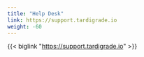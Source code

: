 ```yaml
---
title: "Help Desk"
link: https://support.tardigrade.io
weight: -60
---
```


{{< biglink "https://support.tardigrade.io" >}}